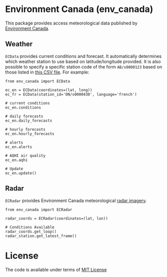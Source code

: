 # Environment Canada (env_canada)

This package provides access meteorological data published by [Environment Canada](https://weather.gc.ca/index_e.html).

## Weather

`ECData` provides current conditions and forecast. It automatically determines which weather station to use based on latitude/longitude provided. It is also possible to specify a specific station code of the form `AB/s0000123` based on those listed in [this CSV file](http://dd.weatheroffice.ec.gc.ca/citypage_weather/docs/site_list_towns_en.csv). For example:

```
from env_canada import ECData

ec_en = ECData(coordinates=(lat, long))
ec_fr = ECData(station_id='ON/s0000430', language='french')

# current conditions
ec_en.conditions

# daily forecasts
ec_en.daily_forecasts

# hourly forecasts
ec_en.hourly_forecasts

# alerts
ec_en.alerts

# AQHI air quality
ec_en.aqhi

# Update 
ec_en.update()
```

## Radar

`ECRadar` provides Environment Canada meteorological [radar imagery](https://weather.gc.ca/radar/index_e.html).

```
from env_canada import ECRadar

radar_coords = ECRadar(coordinates=(lat, lon))

# Conditions Available
radar_coords.get_loop()
radar_station.get_latest_frame()
```

# License

The code is available under terms of [MIT License](LICENSE.md)
